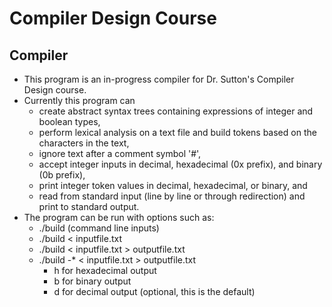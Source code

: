 # Compiler Design Course

Compiler
----------------------------------
 * This program is an in-progress compiler for Dr. Sutton's Compiler Design course.
 * Currently this program can
   * create abstract syntax trees containing expressions of integer and boolean types,
   * perform lexical analysis on a text file and build tokens based on the characters in the text,
   * ignore text after a comment symbol '#',
   * accept integer inputs in decimal, hexadecimal (0x prefix), and binary (0b prefix),
   * print integer token values in decimal, hexadecimal, or binary, and
   * read from standard input (line by line or through redirection) and print to standard output.
 * The program can be run with options such as:
   * ./build (command line inputs)
   * ./build < inputfile.txt
   * ./build < inputfile.txt > outputfile.txt
   * ./build -* < inputfile.txt > outputfile.txt
     * h for hexadecimal output
     * b for binary output
     * d for decimal output (optional, this is the default)